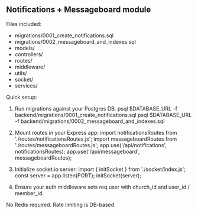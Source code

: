 Notifications + Messageboard module
----------------------------------

Files included:
- migrations/0001_create_notifications.sql
- migrations/0002_messageboard_and_indexes.sql
- models/
- controllers/
- routes/
- middleware/
- utils/
- socket/
- services/

Quick setup:
1. Run migrations against your Postgres DB.
   psql $DATABASE_URL -f backend/migrations/0001_create_notifications.sql
   psql $DATABASE_URL -f backend/migrations/0002_messageboard_and_indexes.sql

2. Mount routes in your Express app:
   import notificationsRoutes from './routes/notificationsRoutes.js';
   import messageboardRoutes from './routes/messageboardRoutes.js';
   app.use('/api/notifications', notificationsRoutes);
   app.use('/api/messageboard', messageboardRoutes);

3. Initialize socket.io server:
   import { initSocket } from './socket/index.js';
   const server = app.listen(PORT);
   initSocket(server);

4. Ensure your auth middleware sets req.user with church_id and user_id / member_id.

No Redis required. Rate limiting is DB-based.
